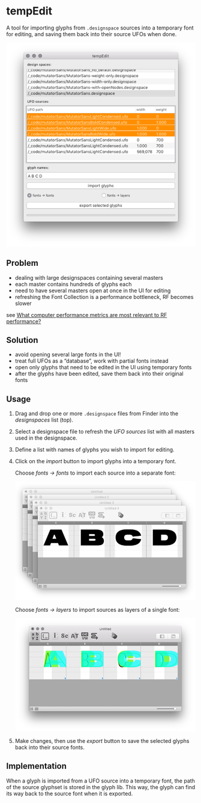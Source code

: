 tempEdit
========

A tool for importing glyphs from `.designspace` sources into a temporary font for editing, and saving them back into their source UFOs when done.

![](screenshot.png)

Problem
-------

- dealing with large designspaces containing several masters
- each master contains hundreds of glyphs each
- need to have several masters open at once in the 
UI for editing
- refreshing the Font Collection is a performance bottleneck, RF becomes slower

see [What computer performance metrics are most relevant to RF performance?](http://forum.robofont.com/topic/672/what-computer-performance-metrics-are-most-relevant-to-rf-performance)

Solution
--------

- avoid opening several large fonts in the UI!
- treat full UFOs as a “database”, work with partial fonts instead
- open only glyphs that need to be edited in the UI using temporary fonts
- after the glyphs have been edited, save them back into their original fonts

Usage
-----

1. Drag and drop one or more `.designspace` files from Finder into the *designspaces* list (top).

2. Select a designspace file to refresh the *UFO sources* list with all masters used in the designspace.

3. Define a list with names of glyphs you wish to import for editing.

4. Click on the *import* button to import glyphs into a temporary font.

    Choose *fonts → fonts* to import each source into a separate font: 

    ![](fonts-fonts.png)

    Choose *fonts → layers* to import sources as layers of a single font:

    ![](fonts-layers.png)

5. Make changes, then use the *export* button to save the selected glyphs back into their source fonts.


Implementation
--------------

When a glyph is imported from a UFO source into a temporary font, the path of the source glyphset is stored in the glyph lib. This way, the glyph can find its way back to the source font when it is exported.
